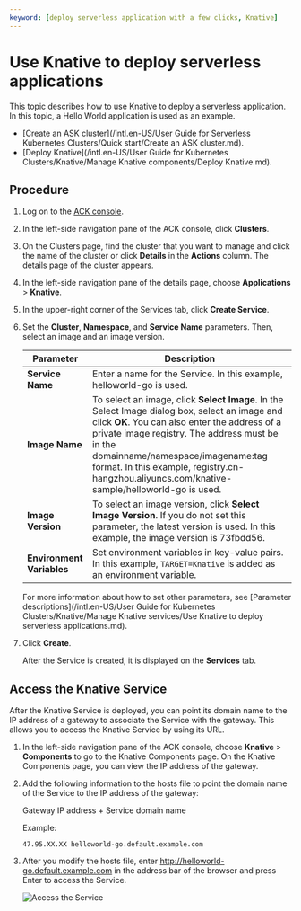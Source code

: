 ```yaml
---
keyword: [deploy serverless application with a few clicks, Knative]
---
```


# Use Knative to deploy serverless applications

This topic describes how to use Knative to deploy a serverless application. In this topic, a Hello World application is used as an example.

-   [Create an ASK cluster](/intl.en-US/User Guide for Serverless Kubernetes Clusters/Quick start/Create an ASK cluster.md).
-   [Deploy Knative](/intl.en-US/User Guide for Kubernetes Clusters/Knative/Manage Knative components/Deploy Knative.md).

## Procedure

1.  Log on to the [ACK console](https://cs.console.aliyun.com).

2.  In the left-side navigation pane of the ACK console, click **Clusters**.

3.  On the Clusters page, find the cluster that you want to manage and click the name of the cluster or click **Details** in the **Actions** column. The details page of the cluster appears.

4.  In the left-side navigation pane of the details page, choose **Applications** \> **Knative**.

5.  In the upper-right corner of the Services tab, click **Create Service**.

6.  Set the **Cluster**, **Namespace**, and **Service Name** parameters. Then, select an image and an image version.

    |Parameter|Description|
    |---------|-----------|
    |**Service Name**|Enter a name for the Service. In this example, helloworld-go is used.|
    |**Image Name**|To select an image, click **Select Image**. In the Select Image dialog box, select an image and click **OK**. You can also enter the address of a private image registry. The address must be in the domainname/namespace/imagename:tag format. In this example, registry.cn-hangzhou.aliyuncs.com/knative-sample/helloworld-go is used.|
    |**Image Version**|To select an image version, click **Select Image Version**. If you do not set this parameter, the latest version is used. In this example, the image version is 73fbdd56.|
    |**Environment Variables**|Set environment variables in key-value pairs. In this example, `TARGET=Knative` is added as an environment variable.|

    For more information about how to set other parameters, see [Parameter descriptions](/intl.en-US/User Guide for Kubernetes Clusters/Knative/Manage Knative services/Use Knative to deploy serverless applications.md).

7.  Click **Create**.

    After the Service is created, it is displayed on the **Services** tab.


## Access the Knative Service

After the Knative Service is deployed, you can point its domain name to the IP address of a gateway to associate the Service with the gateway. This allows you to access the Knative Service by using its URL.

1.  In the left-side navigation pane of the ACK console, choose **Knative** \> **Components** to go to the Knative Components page. On the Knative Components page, you can view the IP address of the gateway.

2.  Add the following information to the hosts file to point the domain name of the Service to the IP address of the gateway:

    Gateway IP address + Service domain name

    Example:

    ```
    47.95.XX.XX helloworld-go.default.example.com
    ```

3.  After you modify the hosts file, enter http://helloworld-go.default.example.com in the address bar of the browser and press Enter to access the Service.

    ![Access the Service](https://help-static-aliyun-doc.aliyuncs.com/assets/img/en-US/6065359951/p52568.png)


